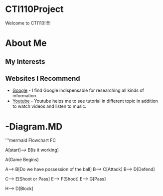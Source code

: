 # CTI110Project
Welcome to CTI110!!!!!

# About Me
## My Interests
## Websites I Recommend
- [Google](https://www.google.com) - I find Google indispensable for researching all kinds of information. 
- [Youtube](https://www.youtube.com) - Youtube helps me to see tutorial in different topic in addition to watch videos and listen to music.


# -Diagram.MD
'''mermaid
Flowchart FC

A[start]--> B[is it working]

A(Game Begins)

A--> B[Do we have possession of the ball]
B--> C[Attack]
B--> D[Defend]

C--> E[Shoot or Pass]
E--> F[Shoot]
E--> G[Pass]

H--> D[Block]